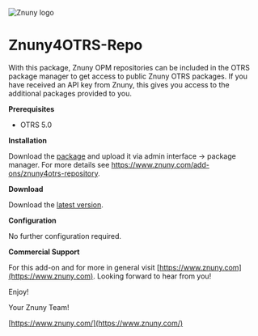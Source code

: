 ![Znuny logo](https://www.znuny.com/assets/images/logo_small.png)

Znuny4OTRS-Repo
=================
With this package, Znuny OPM repositories can be included in the OTRS package manager to get access to public Znuny OTRS packages. If you have received an API key from Znuny, this gives you access to the additional packages provided to you.

**Prerequisites**

- OTRS 5.0

**Installation**

Download the [package](https://addons.znuny.com/api/addon_repos/public/615/latest) and upload it via admin interface -> package manager. For more details see https://www.znuny.com/add-ons/znuny4otrs-repository.

**Download**

Download the [latest version](https://addons.znuny.com/api/addon_repos/public/615/latest).

**Configuration**

No further configuration required.

**Commercial Support**

For this add-on and for more in general visit [https://www.znuny.com](https://www.znuny.com). Looking forward to hear from you!

Enjoy!

Your Znuny Team!

[https://www.znuny.com/](https://www.znuny.com/)
